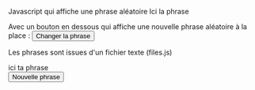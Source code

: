 Javascript qui affiche une phrase aléatoire
    <span id='phrase'>Ici la phrase</span><br>


Avec un bouton en dessous qui affiche une nouvelle phrase aléatoire à la place :
    <button onclick='nouvelle_phrase()'>Changer la phrase</button>

Les phrases sont issues d'un fichier texte (files.js)

<html>
<head>
    <script type="text/javascript" src='files.js'></script>
</head>
  
<body>
    <span id='phrase'>ici  ta phrase</span><br>
    <button onclick='nouvelle_phrase()'>Nouvelle phrase</button>
  
<script>
function nouvelle_phrase(){
    var nb = Math.floor(Math.random() * files.length);
    document.getElementById('phrase').innerHTML=files[nb];
}
nouvelle_phrase();    
 
</script>
  
</body>
</html>
